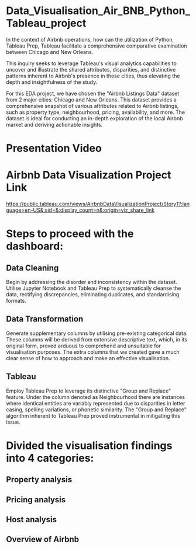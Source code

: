 # Data_Visualisation_Air_BNB_Python_Tableau_project
In the context of Airbnb operations, how can the utilization of Python, Tableau Prep, Tableau facilitate a comprehensive comparative examination between Chicago and New Orleans. 

This inquiry seeks to leverage Tableau's visual analytics capabilities to uncover and illustrate the shared attributes, disparities, and distinctive patterns inherent to Airbnb's presence in these cities, thus elevating the depth and insightfulness of the study.


For this EDA project, we have chosen the "Airbnb Listings Data" dataset from 2 major cities: Chicago and New Orleans. This dataset provides a comprehensive snapshot of various attributes related to Airbnb listings, such as property type, neighbourhood, pricing, availability, and more. The dataset is ideal for conducting an in-depth exploration of the local Airbnb market and deriving actionable insights.


# Presentation Video


# Airbnb Data Visualization Project Link

https://public.tableau.com/views/AirbnbDataVisualizationProject/Story1?:language=en-US&:sid=&:display_count=n&:origin=viz_share_link


# Steps to proceed with the dashboard:

## Data Cleaning

Begin by addressing the disorder and inconsistency within the dataset. Utilise Jupyter Notebook and Tableau Prep to systematically cleanse the data, rectifying discrepancies, eliminating duplicates, and standardising formats.

## Data Transformation

Generate supplementary columns by utilising pre-existing categorical data. These columns will be derived from extensive descriptive text, which, in its original form, proved arduous to comprehend and unsuitable for visualisation purposes. The extra columns that we created gave a much clear sense of how to approach and make an effective visualisation.

## Tableau

Employ Tableau Prep to leverage its distinctive "Group and Replace" feature. Under the column denoted as Neighbourhood there are instances where identical entities are variably represented due to disparities in letter casing, spelling variations, or phonetic similarity. The "Group and Replace" algorithm inherent to Tableau Prep proved instrumental in mitigating this issue.


# Divided the visualisation findings into 4 categories:

## Property analysis



## Pricing analysis



## Host analysis


## Overview of Airbnb
